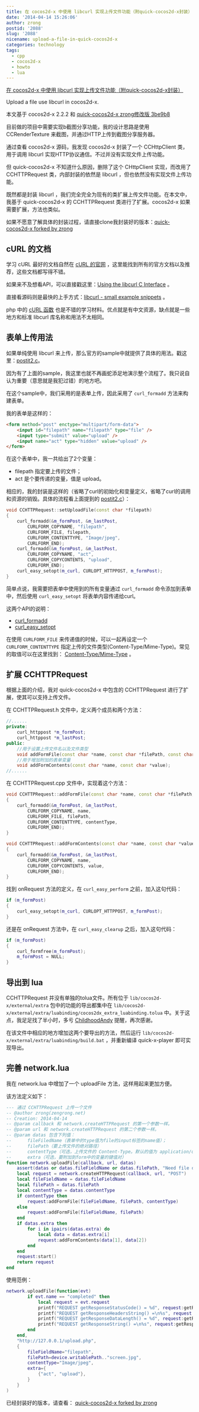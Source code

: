 ```yaml
---
title: 在 cocos2d-x 中使用 libcurl 实现上传文件功能（附quick-cocos2d-x封装）
date: '2014-04-14 15:26:06'
author: zrong
postid: '2088'
slug: '2088'
nicename: upload-a-file-in-quick-cocos2d-x
categories: technology
tags:
  - cpp
  - cocos2d-x
  - howto
  - lua
---
```


[在 cocos2d-x 中使用 libcurl 实现上传文件功能（附quick-cocos2d-x封装）](http://blog.zengrong.net/post/2088.html)

Upload a file use libcurl in cocos2d-x.

本文基于 cocos2d-x 2.2.2 和 [quick-cocos2d-x zrong修改版 3be9b8][1]

目前做的项目中需要实现b截图分享功能，我的设计思路是使用 CCRenderTexture 来截图，并通过HTTP上传到截图分享服务器。

通过查看 cocos2d-x 源码，我发现 cocos2d-x 封装了一个 CCHttpClient 类，用于调用 libcurl 实现HTTP协议通信。不过并没有实现文件上传功能。

但 quick-cocos2d-x 不知道什么原因，删除了这个 CHttpClient 实现，而改用了 CCHTTPRequest 类，内部封装的依然是 libcurl ，但也依然没有实现文件上传功能。

既然都是封装 libcurl ，我们完全完全为现有的类扩展上传文件功能。在本文中，我基于 quick-cocos2d-x 的 CCHTTPRequest 类进行了扩展。cocos2d-x 如果需要扩展，方法也类似。<!--more-->

如果不愿意了解具体的封装过程，请直接clone我封装好的版本：[quick-cocos2d-x forked by zrong][11]

## cURL 的文档

学习 cURL 最好的文档自然在 [cURL 的官网][2] ，这里能找到所有的官方文档以及推荐，这些文档都写得不错。

如果来不及想看API，可以直接戳这里：[Using the libcurl C Interface][3] 。

直接看源码则是最快的上手方式：[libcurl - small example snippets][4] 。

php 中的 [cURL 函数][5] 也是不错的学习材料。优点就是有中文资源，缺点就是一些地方和标准 libcurl 库名称和用法不太相同。

## 表单上传用法

如果单纯使用 libcurl 来上传，那么官方的sample中就提供了具体的用法。戳这里：[postit2.c][6]。

因为有了上面的sample，我这里也就不再画蛇添足地演示整个流程了。我只说自认为重要（意思就是我犯过错）的地方吧。

在这个sample中，我们采用的是表单上传，因此采用了 `curl_formadd` 方法来构建表单。

我的表单是这样的：

```html
<form method="post" enctype="multipart/form-data">
	<input id="filepath" name="filepath" type="file" />
	<input type="submit" value="upload" />
	<input name="act" type="hidden" value="upload" />
</form>
```

在这个表单中，我一共给出了2个变量：

* filepath 指定要上传的文件；
* act 是个要传递的变量，值是 upload。

相应的，我的封装是这样的（省略了curl的初始化和变量定义，省略了curl的调用和资源的销毁。具体的流程看上面提到的 [postit2.c][6]）：

```c++
void CCHTTPRequest::setUploadFile(const char *filepath)
{
	curl_formadd(&m_formPost, &m_lastPost, 
		CURLFORM_COPYNAME, "filepath",
		CURLFORM_FILE, filepath,
		CURLFORM_CONTENTTYPE, "Image/jpeg",
		CURLFORM_END);
	curl_formadd(&m_formPost, &m_lastPost,
		CURLFORM_COPYNAME, "act",
		CURLFORM_COPYCONTENTS, "upload",
		CURLFORM_END);
	curl_easy_setopt(m_curl, CURLOPT_HTTPPOST, m_formPost);
}
```

简单点说，我需要把表单中使用到的所有变量通过 `curl_formadd` 命令添加到表单中，然后使用 `curl_easy_setopt` 将表单内容传递给curl。

这两个API的说明：

* [curl_formadd][7]
* [curl_easy_setopt][8]

在使用 `CURLFORM_FILE` 来传递值的时候，可以一起再设定一个 `CURLFORM_CONTENTTYPE` 指定上传的文件类型(Content-Type/Mime-Type)。常见的取值可以在这里找到： [Content-Type/Mime-Type][9]  。

## 扩展 CCHTTPRequest

根据上面的介绍，我对 quick-cocos2d-x 中包含的 CCHTTPRequest 进行了扩展，使其可以支持上传文件。

在 CCHTTPRequest.h 文件中，定义两个成员和两个方法：

```c++
//......
private:
	curl_httppost *m_formPost;
	curl_httppost *m_lastPost;
public:
	//用于设置上传文件名以及文件类型
	void addFormFile(const char *name, const char *filePath, const char *fileType="application/octet-stream");
	//用于增加附加的表单变量
	void addFormContents(const char *name, const char *value);
//......
```

在 CCHTTPRequest.cpp 文件中，实现着这个方法：

```c++
void CCHTTPRequest::addFormFile(const char *name, const char *filePath, const char *contentType)
{
	curl_formadd(&m_formPost, &m_lastPost,
		CURLFORM_COPYNAME, name,
		CURLFORM_FILE, filePath,
		CURLFORM_CONTENTTYPE, contentType,
		CURLFORM_END);
}

void CCHTTPRequest::addFormContents(const char *name, const char *value)
{
	curl_formadd(&m_formPost, &m_lastPost,
		CURLFORM_COPYNAME, name,
		CURLFORM_COPYCONTENTS, value,
		CURLFORM_END);
}
```

找到 onRequest 方法的定义，在 `curl_easy_perform` 之前，加入这句代码：

```c++
if (m_formPost)
{
	curl_easy_setopt(m_curl, CURLOPT_HTTPPOST, m_formPost);
}
```

还是在 onRequest 方法中，在 `curl_easy_clearup` 之后，加入这句代码：

``` c++
if (m_formPost)
{
	curl_formfree(m_formPost);
	m_formPost = NULL;
}
```

## 导出到 lua

CCHTTPRequest 并没有单独的tolua文件。所有位于 `lib/cocos2d-x/external/extra` 包中的功能的导出都集中在 `lib/cocos2d-x/external/extra/luabinding/cocos2dx_extra_luabinding.tolua` 中。关于这点，我足足找了半小时，多亏 [ChildhoodAndy][10] 提醒，再次感谢。

在该文件中相应的地方增加这两个要导出的方法，然后运行 `lib/cocos2d-x/external/extra/luabinding/build.bat` ，并重新编译 quick-x-player 即可实现导出。

## 完善 network.lua

我在 network.lua 中增加了一个 uploadFile 方法，这样用起来更加方便。

该方法定义如下：

```lua
--- 通过 CCHTTPRequest 上传一个文件
-- @author zrong(zengrong.net)
-- Creation: 2014-04-14
-- @param callback 和 network.createHTTPRequest 的第一个参数一样。
-- @param url 和 network.createHTTPRequest 的第二个参数一样。
-- @param datas 包含下列值：
-- 		fileFiledName（表单中的type值为file的input标签的name值）；
-- 		filePath（要上传文件的绝对路径）
-- 		contentType（可选，上传文件的 Content-Type。默认的值为 application/octet-stream）
-- 		extra（可选，要附加到form中的变量的键值对） 
function network.uploadFile(callback, url, datas)
	assert(datas or datas.fileFieldName or datas.filePath, "Need file datas!")
	local request = network.createHTTPRequest(callback, url, "POST")
	local fileFieldName = datas.fileFieldName
	local filePath = datas.filePath
	local contentType = datas.contentType
	if contentType then
		request:addFormFile(fileFieldName, filePath, contentType)
	else
		request:addFormFile(fileFieldName, filePath)
	end
	if datas.extra then
		for i in ipairs(datas.extra) do
			local data = datas.extra[i]
			request:addFormContents(data[1], data[2])
		end
	end
	request:start()
	return request
end
```

使用范例：

```lua
network.uploadFile(function(evt)
		if evt.name == "completed" then
			local request = evt.request
			printf("REQUEST getResponseStatusCode() = %d", request:getResponseStatusCode())
			printf("REQUEST getResponseHeadersString() =\n%s", request:getResponseHeadersString())
			printf("REQUEST getResponseDataLength() = %d", request:getResponseDataLength())
			printf("REQUEST getResponseString() =\n%s", request:getResponseString())
		end
	end,
	"http://127.0.0.1/upload.php",
	{
		fileFieldName="filepath",
		filePath=device.writablePath.."screen.jpg",
		contentType="Image/jpeg",
		extra={
			{"act", "upload"},
		}
	}
)
```

已经封装好的版本，请查看： [quick-cocos2d-x forked by zrong][11]

[1]: https://github.com/zrong/quick-cocos2d-x/tree/3be9b8a6caeb7d2fac36de1d721c0c57c6635a85
[2]: http://curl.haxx.se/docs/
[3]: http://curl.haxx.se/libcurl/c/
[4]: http://curl.haxx.se/libcurl/c/example.html
[5]: https://php.net/manual/zh/ref.curl.php
[6]: http://curl.haxx.se/libcurl/c/postit2.html
[7]: http://curl.haxx.se/libcurl/c/curl_formadd.html
[8]: http://curl.haxx.se/libcurl/c/curl_easy_setopt.html
[9]: http://tool.oschina.net/commons
[10]: http://childhood.logdown.com/
[11]: https://github.com/zrong/quick-cocos2d-x/
